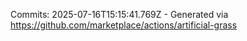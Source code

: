 Commits: 2025-07-16T15:15:41.769Z - Generated via https://github.com/marketplace/actions/artificial-grass
<br>
